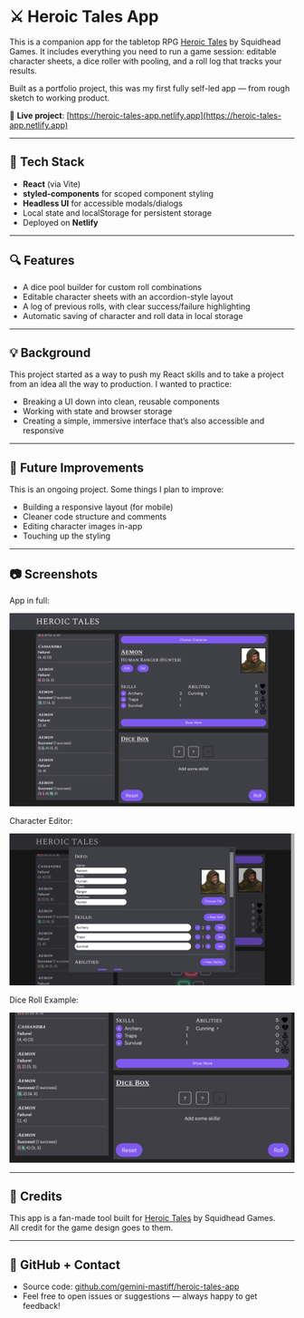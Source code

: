 # ⚔ Heroic Tales App

This is a companion app for the tabletop RPG [Heroic Tales](https://squidhead-games.itch.io/heroic-tales) by Squidhead Games. It includes everything you need to run a game session: editable character sheets, a dice roller with pooling, and a roll log that tracks your results.

Built as a portfolio project, this was my first fully self-led app — from rough sketch to working product.

🔗 **Live project**: [https://heroic-tales-app.netlify.app](https://heroic-tales-app.netlify.app)

---

## 🧰 Tech Stack

- **React** (via Vite)
- **styled-components** for scoped component styling
- **Headless UI** for accessible modals/dialogs
- Local state and localStorage for persistent storage
- Deployed on **Netlify**

---

## 🔍 Features

- A dice pool builder for custom roll combinations
- Editable character sheets with an accordion-style layout
- A log of previous rolls, with clear success/failure highlighting
- Automatic saving of character and roll data in local storage

---

## 💡 Background

This project started as a way to push my React skills and to take a project from an idea all the way to production. I wanted to practice:

- Breaking a UI down into clean, reusable components
- Working with state and browser storage
- Creating a simple, immersive interface that’s also accessible and responsive

---

## 🚧 Future Improvements

This is an ongoing project. Some things I plan to improve:
- Building a responsive layout (for mobile)
- Cleaner code structure and comments
- Editing character images in-app
- Touching up the styling

---

## 📷 Screenshots

App in full:

![Full Page Screenshot](screenshots/full-screen.png)

Character Editor:

![Character Editor Screenshot](screenshots/character-editor.png)

Dice Roll Example:

![Dice Roll Example Gif](screenshots/dice-roll.gif)

---

## 🙏 Credits

This app is a fan-made tool built for [Heroic Tales](https://squidhead-games.itch.io/heroic-tales) by Squidhead Games.  
All credit for the game design goes to them.

---

## 🔗 GitHub + Contact

- Source code: [github.com/gemini-mastiff/heroic-tales-app](https://github.com/gemini-mastiff/heroic-tales-app)
- Feel free to open issues or suggestions — always happy to get feedback!
